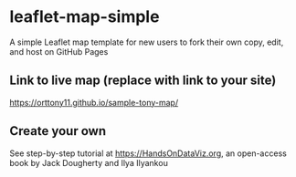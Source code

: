 # leaflet-map-simple
A simple Leaflet map template for new users to fork their own copy, edit, and host on GitHub Pages

## Link to live map (replace with link to your site)
https://orttony11.github.io/sample-tony-map/

## Create your own
See step-by-step tutorial at https://HandsOnDataViz.org, an open-access book by Jack Dougherty and Ilya Ilyankou
